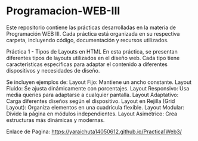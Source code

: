 # Programacion-WEB-III
Este repositorio contiene las prácticas desarrolladas en la materia de Programación WEB III. Cada práctica está organizada en su respectiva carpeta, incluyendo código, documentación y recursos utilizados.


Práctica 1 - Tipos de Layouts en HTML
En esta práctica, se presentan diferentes tipos de layouts utilizados en el diseño web. Cada tipo tiene características específicas para adaptar el contenido a diferentes dispositivos y necesidades de diseño.

Se incluyen ejemplos de:
Layout Fijo: Mantiene un ancho constante.
Layout Fluido: Se ajusta dinámicamente con porcentajes.
Layout Responsivo: Usa media queries para adaptarse a cualquier pantalla.
Layout Adaptativo: Carga diferentes diseños según el dispositivo.
Layout en Rejilla (Grid Layout): Organiza elementos en una cuadrícula flexible.
Layout Modular: Divide la página en módulos independientes.
Layout Asimétrico: Crea estructuras más dinámicas y modernas.

Enlace de Pagina: https://yaraichuta14050612.github.io/Practica1Web3/
